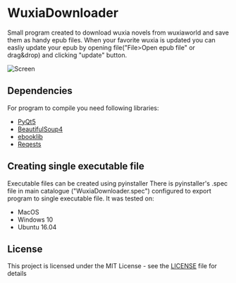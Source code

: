 # WuxiaDownloader

Small program created to download wuxia novels from wuxiaworld and save them as handy epub files.
When your favorite wuxia is updated you can easliy update your epub by opening file("File>Open epub file" or drag&drop)
and clicking "update" button.

![Screen](https://www.dropbox.com/s/11ukdjhb4vginjw/WuxiaDownloader.PNG?raw=1)

## Dependencies

For program to compile you need following libraries:
* [PyQt5](https://www.riverbankcomputing.com/software/pyqt)
* [BeautifulSoup4](https://www.crummy.com/software/BeautifulSoup/)
* [ebooklib](https://github.com/aerkalov/ebooklib)
* [Reqests](http://docs.python-requests.org/en/master/)


## Creating single executable file

Executable files can be created using pyinstaller
There is pyinstaller's .spec file in main catalogue ("WuxiaDownloader.spec") configured to export program to single executable file.
It was tested on:
* MacOS
* Windows 10
* Ubuntu 16.04

## License

This project is licensed under the MIT License - see the [LICENSE](LICENSE) file for details
